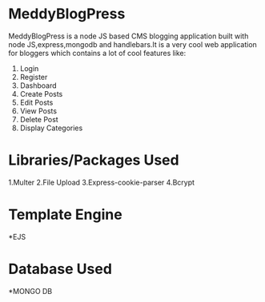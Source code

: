 # MeddyBlogPress

MeddyBlogPress is a node JS based CMS blogging application built with node JS,express,mongodb and handlebars.It is a very cool web application for bloggers which contains a lot of cool features like:

 1. Login
 2. Register
 3. Dashboard
 4. Create Posts
 5. Edit Posts
 6. View Posts
 7. Delete Post
 8. Display Categories

# Libraries/Packages Used
 1.Multer
 2.File Upload
 3.Express-cookie-parser
 4.Bcrypt

# Template Engine
 *EJS

# Database Used
 *MONGO DB


